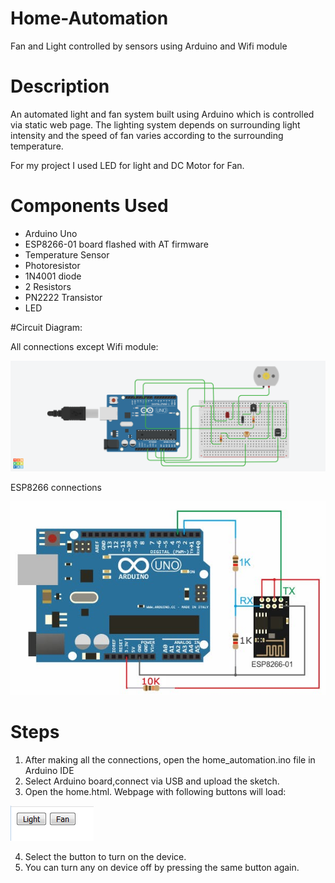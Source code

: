 # Home-Automation
Fan and Light controlled by sensors using Arduino and Wifi module

# Description
An automated light and fan system built using Arduino which is controlled
via static web page. The lighting system depends on surrounding light
intensity and the speed of fan varies according to the surrounding
temperature.

For my project I used LED for light and DC Motor for Fan.

# Components Used
* Arduino Uno
* ESP8266-01 board flashed with AT firmware
* Temperature Sensor
* Photoresistor
* 1N4001 diode
* 2 Resistors
* PN2222 Transistor
* LED

#Circuit Diagram:

All connections except Wifi module:

![Image](./circuit_diagrams/main_diagram.png)


ESP8266 connections

![Image](./circuit_diagrams/esp8266_diagram.jpg)


# Steps

1. After making all the connections, open the home_automation.ino file in Arduino IDE
2. Select Arduino board,connect via USB and upload the sketch.
3. Open the home.html. Webpage with following buttons will load: 

![Image](screenshot.png)

4. Select the button to turn on the device.
5. You can turn any on device off by pressing the same button again.
